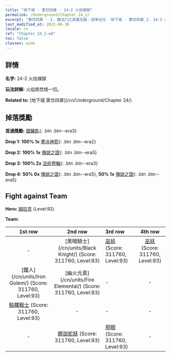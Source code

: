 ```yaml
---
title: "地下城 - 第廿四章 - 24-2 火焰煉獄"
permalink: /Underground/Chapter 24_2/
excerpt: "第廿四章 - 2. 魔法门之英雄无敌：战争纪元  地下城 - 第廿四章_2. 24-2 火焰煉獄"
last_modified_at: 2021-06-30
locale: cn
ref: "Chapter 24_2.md"
toc: false
classes: wide
---
```


## 詳情

 **名字:** 24-2 火焰煉獄

 **玩法詳解:**       火焰將焚燒一切。

 **Related to:** [地下城 第廿四章](/cn/Underground/Chapter 24/)

## 掉落獎勵

 **首通獎勵:** [銀鑰匙](/cn/Items/con_693/){: .btn .btn--era3}

 **Drop 1:** **100% 1x** [寒冰神箭](/cn/Items/her_431/){: .btn .btn--era2}

 **Drop 2:** **100% 1x** [傳說之證](/cn/Items/mat_88/){: .btn .btn--era5}

 **Drop 3:** **100% 2x** [法術卷軸](/cn/Items/con_694/){: .btn .btn--era3}

 **Drop 4:** **50% 0x** [傳說之證](/cn/Items/mat_81/){: .btn .btn--era5}, **50% 1x** [傳說之證](/cn/Items/mat_81/){: .btn .btn--era5}


## Fight against Team
 **Hero:** [姆拉克](/cn/heroes/Mullich/) (Level:92)

 **Team:**


  | 1st row | 2nd row | 3rd row | 4th row |
  |:----:|:----:|:----|:----:|
  | - | [黑暗騎士](/cn/units/Black Knight/) (Score: 311760, Level:93)  | [巫妖](/cn/units/Lich/) (Score: 311760, Level:93)  | [巫妖](/cn/units/Lich/) (Score: 311760, Level:93)  |
  | [鐵人](/cn/units/Iron Golem/) (Score: 311760, Level:93)  | [幽火元素](/cn/units/Fire Elemental/) (Score: 311760, Level:93)  | - | - |
  | [骷髏戰士](/cn/units/Skeleton/) (Score: 311760, Level:93)  | - | - | - |
  | - | [娜迦蛇妖](/cn/units/Naga/) (Score: 311760, Level:93)  | [邪眼](/cn/units/Beholder/) (Score: 311760, Level:93)  | - |


